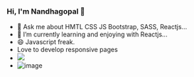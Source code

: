 ### Hi, I'm Nandhagopal 👋
- 💬 Ask me about HMTL CSS JS Bootstrap, SASS, Reactjs...
- 🌱 I’m currently learning and enjoying with  Reactjs...
- 😄 Javascript freak.
- Love to develop responsive pages
- ![](https://komarev.com/ghpvc/?username=nandha-techie&color=brightgreen)
- ![image](https://user-images.githubusercontent.com/19306379/202677939-9c4dd3d6-8beb-43bd-8f0b-eb8897a798ad.png)


<!--
**nandha-techie/nandha-techie** is a ✨ _special_ ✨ repository because its `README.md` (this file) appears on your GitHub profile.

Here are some ideas to get you started:

- 🔭 I’m currently working on ...
 🌱 I’m currently learning and enjoying with Reactjs...
- 👯 I’m looking to collaborate on ...
- 🤔 I’m looking for help with ...
 💬 Ask me about HMTL CSS JS BS...
- 📫 How to reach me: ...
- 😄 Pronouns: ...
- ⚡ Fun fact: ...
-->
